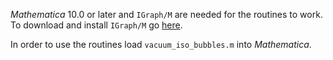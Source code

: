 *Mathematica* 10.0 or later and `IGraph/M` are needed for the routines to work. To download and install `IGraph/M` go [here](https://github.com/szhorvat/IGraphM).

In order to use the routines load `vacuum_iso_bubbles.m` into *Mathematica*.
